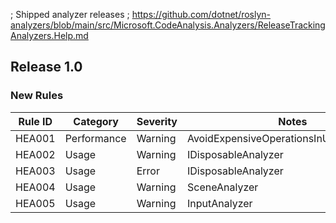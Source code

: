﻿; Shipped analyzer releases
; https://github.com/dotnet/roslyn-analyzers/blob/main/src/Microsoft.CodeAnalysis.Analyzers/ReleaseTrackingAnalyzers.Help.md

## Release 1.0

### New Rules

Rule ID | Category | Severity | Notes
--------|----------|----------|-------
HEA001 | Performance | Warning | AvoidExpensiveOperationsInUpdateAnalyzer
HEA002 | Usage | Warning | IDisposableAnalyzer
HEA003 | Usage | Error | IDisposableAnalyzer
HEA004 | Usage | Warning | SceneAnalyzer
HEA005 | Usage | Warning | InputAnalyzer